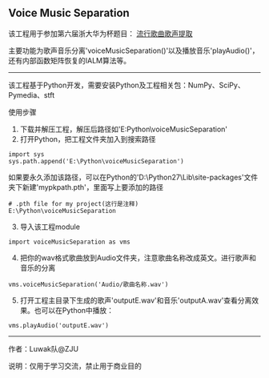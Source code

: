 Voice Music Separation
--------

该工程用于参加第六届浙大华为杯题目：
[流行歌曲歌声提取](http://paas-developer.huawei.com/competition#!/competition/subjects/551234f01bd7a2a52753d995)

主要功能为歌声音乐分离'voiceMusicSeparation()'以及播放音乐'playAudio()'，还有内部函数矩阵恢复的IALM算法等。

--------

该工程基于Python开发，需要安装Python及工程相关包：NumPy、SciPy、Pymedia、stft

使用步骤

1. 下载并解压工程，解压后路径如'E:Python\voiceMusicSeparation'
2. 打开Python，把工程文件夹加入到搜索路径
```
import sys
sys.path.append('E:\Python\voiceMusicSeparation')
```
如果要永久添加该路径，可以在Python的'D:\Python27\Lib\site-packages'文件夹下新建'mypkpath.pth'，里面写上要添加的路径
```
# .pth file for my project(这行是注释)
E:\Python\voiceMusicSeparation
```

3. 导入该工程module
```
import voiceMusicSeparation as vms
```

4. 把你的wav格式歌曲放到Audio文件夹，注意歌曲名称改成英文。进行歌声和音乐的分离
```
vms.voiceMusicSeparation('Audio/歌曲名称.wav')
```

5. 打开工程主目录下生成的歌声'outputE.wav'和音乐'outputA.wav'查看分离效果。也可以在Python中播放：
```
vms.playAudio('outputE.wav')
```

- - -

作者：Luwak队@ZJU

说明：仅用于学习交流，禁止用于商业目的
